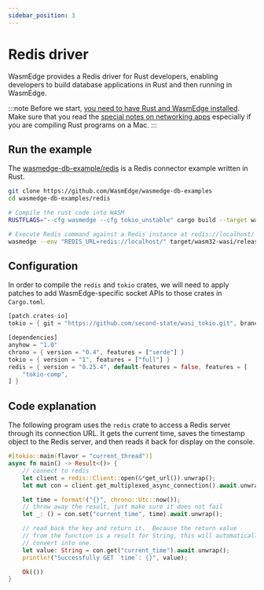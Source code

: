 ```yaml
---
sidebar_position: 3
---
```


# Redis driver

WasmEdge provides a Redis driver for Rust developers, enabling developers to build database applications in Rust and then running in WasmEdge.

<!-- prettier-ignore -->
:::note
Before we start, [you need to have Rust and WasmEdge installed](../setup.md).
Make sure that you read the [special notes on networking apps](../setup#special-notes) especially if you are compiling Rust programs on a Mac.
:::

## Run the example

The [wasmedge-db-example/redis](https://github.com/WasmEdge/wasmedge-db-examples/tree/main/redis) is a Redis connector example written in Rust.

```bash
git clone https://github.com/WasmEdge/wasmedge-db-examples
cd wasmedge-db-examples/redis

# Compile the rust code into WASM
RUSTFLAGS="--cfg wasmedge --cfg tokio_unstable" cargo build --target wasm32-wasi --release

# Execute Redis command against a Redis instance at redis://localhost/
wasmedge --env "REDIS_URL=redis://localhost/" target/wasm32-wasi/release/wasmedge-redis-client-examples.wasm
```

## Configuration

In order to compile the `redis` and `tokio` crates, we will need to apply patches to add WasmEdge-specific socket APIs to those crates in `Cargo.toml`.

```rust
[patch.crates-io]
tokio = { git = "https://github.com/second-state/wasi_tokio.git", branch = "v1.36.x" }

[dependencies]
anyhow = "1.0"
chrono = { version = "0.4", features = ["serde"] }
tokio = { version = "1", features = ["full"] }
redis = { version = "0.25.4", default-features = false, features = [
    "tokio-comp",
] }
```

## Code explanation

The following program uses the `redis` crate to access a Redis server through its connection URL.
It gets the current time, saves the timestamp object to the Redis server, and then reads it back for
display on the console.

```rust
#[tokio::main(flavor = "current_thread")]
async fn main() -> Result<()> {
    // connect to redis
    let client = redis::Client::open(&*get_url()).unwrap();
    let mut con = client.get_multiplexed_async_connection().await.unwrap();

    let time = format!("{}", chrono::Utc::now());
    // throw away the result, just make sure it does not fail
    let _: () = con.set("current_time", time).await.unwrap();

    // read back the key and return it.  Because the return value
    // from the function is a result for String, this will automatically
    // convert into one.
    let value: String = con.get("current_time").await.unwrap();
    println!("Successfully GET `time`: {}", value);

    Ok(())
}
```

